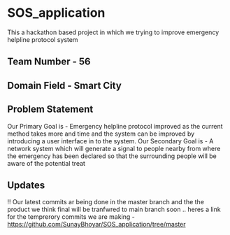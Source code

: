 # SOS_application
This a hackathon based project in which we trying to improve emergency helpline protocol system

## Team Number - 56

## Domain Field - Smart City


## Problem Statement
Our Primary Goal is - 
   Emergency helpline protocol improved as the current method takes more and time 
   and the system can be improved by introducing a user interface in to the system.
Our Secondary Goal is - 
   A network system which will generate a signal to people nearby from where the 
   emergency has been declared so that the surrounding people will be aware of the potential treat
 
 
 
 ## Updates 
  !! Our latest commits ar being done in the master branch and the the product we think final will be tranfwred to main branch soon .. 
  heres a link for the temprerory commits we are making  - 
  https://github.com/SunayBhoyar/SOS_application/tree/master
 
